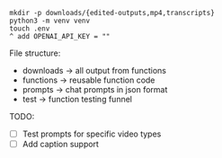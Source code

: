 ```
mkdir -p downloads/{edited-outputs,mp4,transcripts}
python3 -m venv venv
touch .env
^ add OPENAI_API_KEY = ""
```

File structure:
- downloads -> all output from functions
- functions -> reusable function code
- prompts -> chat prompts in json format
- test -> function testing funnel

TODO:
- [ ] Test prompts for specific video types
- [ ] Add caption support

